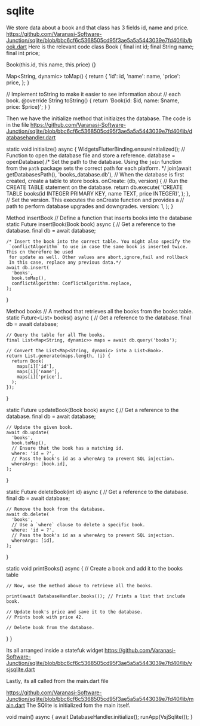 # sqlite
 We store data about a book and that class has 3 fields id, name and price.
https://github.com/Varanasi-Software-Junction/sqlite/blob/bbc6cf6c5368505cd95f3ae5a5a5443039e7fd40/lib/book.dart
Here is the relevant code
class Book {
  final int id;
  final String name;
  final int price;

  Book(this.id, this.name, this.price) {}

  Map<String, dynamic> toMap() {
    return {
      'id': id,
      'name': name,
      'price': price,
    };
  }

// Implement toString to make it easier to see information about
// each book.
  @override
  String toString() {
    return 'Book{id: $id, name: $name, price: $price}';
  }
}

Then we have the initialize method that initiaizes the database. The code is in the file
https://github.com/Varanasi-Software-Junction/sqlite/blob/bbc6cf6c5368505cd95f3ae5a5a5443039e7fd40/lib/databasehandler.dart


static void initialize() async {
    WidgetsFlutterBinding.ensureInitialized();
    // Function to open the database file and store a reference.
    database = openDatabase(
      /* Set the path to the database. Using the `join` function from the
       `path` package  sets the correct path for each platform.
       */
      join(await getDatabasesPath(), 'books_database.db'),
      // When the database is first created, create a table to store books.
      onCreate: (db, version) {
        // Run the CREATE TABLE statement on the database.
        return db.execute(
          'CREATE TABLE books(id INTEGER PRIMARY KEY, name TEXT, price INTEGER)',
        );
      },
      // Set the version. This executes the onCreate function and provides a
      // path to perform database upgrades and downgrades.
      version: 1,
    );
  }

Method insertBook
// Define a function that inserts books into the database
  static Future<void> insertBook(Book book) async {
    // Get a reference to the database.
    final db = await database;

    /* Insert the book into the correct table. You might also specify the
     `conflictAlgorithm` to use in case the same book is inserted twice. This cn therefore be used
     for update as well. Other values are abort,ignore,fail and rollback
     In this case, replace any previous data.*/
    await db.insert(
      'books',
      book.toMap(),
      conflictAlgorithm: ConflictAlgorithm.replace,
    );
  }

 
 Method books
 // A method that retrieves all the books from the books table.
  static Future<List<Book>> books() async {
    // Get a reference to the database.
    final db = await database;

    // Query the table for all The books.
    final List<Map<String, dynamic>> maps = await db.query('books');

    // Convert the List<Map<String, dynamic> into a List<Book>.
    return List.generate(maps.length, (i) {
      return Book(
        maps[i]['id'],
        maps[i]['name'],
        maps[i]['price'],
      );
    });
  }
 
  static Future<void> updateBook(Book book) async {
    // Get a reference to the database.
    final db = await database;

    // Update the given book.
    await db.update(
      'books',
      book.toMap(),
      // Ensure that the book has a matching id.
      where: 'id = ?',
      // Pass the book's id as a whereArg to prevent SQL injection.
      whereArgs: [book.id],
    );
  }
 
 
   static Future<void> deleteBook(int id) async {
    // Get a reference to the database.
    final db = await database;

    // Remove the book from the database.
    await db.delete(
      'books',
      // Use a `where` clause to delete a specific book.
      where: 'id = ?',
      // Pass the book's id as a whereArg to prevent SQL injection.
      whereArgs: [id],
    );
  }
 
 
 
   static void printBooks() async {
    // Create a book and add it to the books table

    // Now, use the method above to retrieve all the books.

    print(await DatabaseHandler.books()); // Prints a list that include book.

    // Update book's price and save it to the database.
    // Prints book with price 42.

    // Delete book from the database.
  }
}
 
 Its all arranged inside a statefuk widget
https://github.com/Varanasi-Software-Junction/sqlite/blob/bbc6cf6c5368505cd95f3ae5a5a5443039e7fd40/lib/vsjsqlite.dart
 
 
 Lastly, its all called from the main.dart file
 
 
 https://github.com/Varanasi-Software-Junction/sqlite/blob/bbc6cf6c5368505cd95f3ae5a5a5443039e7fd40/lib/main.dart
The SQlite is initialized fom the main itself.
 
 void main() async {
  await DatabaseHandler.initialize();
  runApp(VsjSqlite());
}

